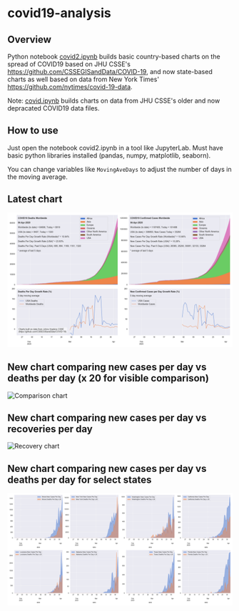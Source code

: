# covid19-analysis

## Overview
Python notebook [covid2.ipynb](https://github.com/danlaw/covid19-analysis/blob/master/covid2.ipynb) builds basic country-based charts on the spread of COVID19 based on JHU CSSE's https://github.com/CSSEGISandData/COVID-19, and now state-based charts as well based on data from New York Times' https://github.com/nytimes/covid-19-data.

Note: [covid.ipynb](https://github.com/danlaw/covid19-analysis/blob/master/covid.ipynb) builds charts on data from JHU CSSE's older and now depracated COVID19 data files.

## How to use
Just open the notebook covid2.ipynb in a tool like JupyterLab. Must have basic python libraries installed (pandas, numpy, matplotlib, seaborn).

You can change variables like ``MovingAveDays`` to adjust the number of days in the moving average.

## Latest chart
![Latest chart](charts/20200404-covid19-chart.png)

## New chart comparing new cases per day vs deaths per day (x 20 for visible comparison)
![Comparison chart](charts/20200404-covid19-comparison-chart.png)

## New chart comparing new cases per day vs recoveries per day
![Recovery chart](charts/20200404-covid19-comparison-recovery-chart.png)

## New chart comparing new cases per day vs deaths per day for select states
![Recovery chart](charts/20200404-covid19-states.png)